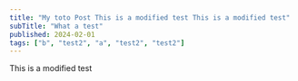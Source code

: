 ```yaml
---
title: "My toto Post This is a modified test This is a modified test"
subTitle: "What a test"
published: 2024-02-01
tags: ["b", "test2", "a", "test2", "test2"]
---
```


This is a modified test
